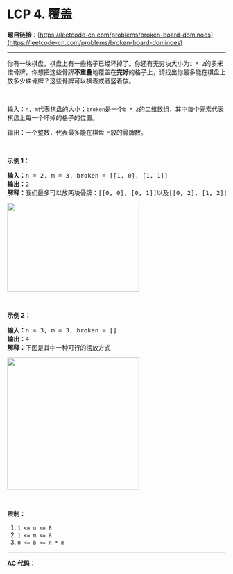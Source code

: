 # LCP 4. 覆盖

**题目链接：**[https://leetcode-cn.com/problems/broken-board-dominoes](https://leetcode-cn.com/problems/broken-board-dominoes)

---

<div class="content__1Y2H">
 <div class="notranslate">
  <p>你有一块棋盘，棋盘上有一些格子已经坏掉了。你还有无穷块大小为<code>1 * 2</code>的多米诺骨牌，你想把这些骨牌<strong>不重叠</strong>地覆盖在<strong>完好</strong>的格子上，请找出你最多能在棋盘上放多少块骨牌？这些骨牌可以横着或者竖着放。</p> 
  <p>&nbsp;</p> 
  <p>输入：<code>n, m</code>代表棋盘的大小；<code>broken</code>是一个<code>b * 2</code>的二维数组，其中每个元素代表棋盘上每一个坏掉的格子的位置。</p> 
  <p>输出：一个整数，代表最多能在棋盘上放的骨牌数。</p> 
  <p>&nbsp;</p> 
  <p><strong>示例 1：</strong></p> 
  <pre class="language-text"><strong>输入：</strong>n = 2, m = 3, broken = [[1, 0], [1, 1]]
<strong>输出：</strong>2
<strong>解释：</strong>我们最多可以放两块骨牌：[[0, 0], [0, 1]]以及[[0, 2], [1, 2]]。（见下图）</pre> 
  <p><img style="height: 204px; width: 304px;" src="/aliyun-lc-upload/uploads/2019/09/09/domino_example_1.jpg" alt=""></p> 
  <p>&nbsp;</p> 
  <p><strong>示例 2：</strong></p> 
  <pre class="language-text"><strong>输入：</strong>n = 3, m = 3, broken = []
<strong>输出：</strong>4
<strong>解释：</strong>下图是其中一种可行的摆放方式
</pre> 
  <p><img style="height: 304px; width: 304px;" src="/aliyun-lc-upload/uploads/2019/09/09/domino_example_2.jpg" alt=""></p> 
  <p>&nbsp;</p> 
  <p><strong>限制：</strong></p> 
  <ol> 
   <li><code>1 &lt;= n &lt;= 8</code></li> 
   <li><code>1 &lt;= m &lt;= 8</code></li> 
   <li><code>0 &lt;= b &lt;= n * m</code></li> 
  </ol> 
 </div>
</div>

---

**AC 代码：**

```java

```
